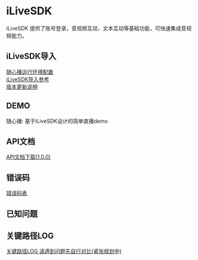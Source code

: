 # iLiveSDK
iLiveSDK 提供了账号登录，音视频互动，文本互动等基础功能，可快速集成音视频能力。

## iLiveSDK导入
[随心播运行环境配置](https://github.com/zhaoyang21cn/iLiveSDK_PC_Demos/blob/master/doc/suixinbo_README.md)<br/>
[iLiveSDK导入参考](https://github.com/zhaoyang21cn/iLiveSDK_PC_Demos/blob/master/doc/iLiveSDK_README.md)<br/>
[版本更新说明](https://github.com/zhaoyang21cn/iLiveSDK_PC_Demos/blob/master/doc/iLiveSDK_ChangeList.md)


## DEMO
随心播: 基于iLiveSDK设计的简单直播demo

## API文档
[API文档下载(1.0.0)](https://github.com/zhaoyang21cn/iLiveSDK_PC_Demos/blob/master/doc/ILiveSDK.chm)

## 错误码
[错误码表](https://github.com/zhaoyang21cn/ILiveSDK_Android_Demos/blob/master/doc/ILiveSDK/error.md)

## 已知问题

## 关键路径LOG
[关键路径LOG 请遇到问题先自行对比(紧张规划中)](#)


